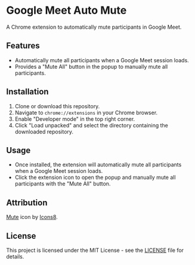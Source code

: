 # Google Meet Auto Mute

A Chrome extension to automatically mute participants in Google Meet.

## Features

- Automatically mute all participants when a Google Meet session loads.
- Provides a "Mute All" button in the popup to manually mute all participants.

## Installation

1. Clone or download this repository.
2. Navigate to `chrome://extensions` in your Chrome browser.
3. Enable "Developer mode" in the top right corner.
4. Click "Load unpacked" and select the directory containing the downloaded repository.

## Usage

- Once installed, the extension will automatically mute all participants when a Google Meet session loads.
- Click the extension icon to open the popup and manually mute all participants with the "Mute All" button.

## Attribution

[Mute](https://icons8.com/icon/644/mute) icon by [Icons8](https://icons8.com).

## License

This project is licensed under the MIT License - see the [LICENSE](LICENSE) file for details.
